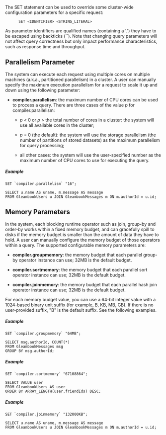 <!--
 ! Licensed to the Apache Software Foundation (ASF) under one
 ! or more contributor license agreements.  See the NOTICE file
 ! distributed with this work for additional information
 ! regarding copyright ownership.  The ASF licenses this file
 ! to you under the Apache License, Version 2.0 (the
 ! "License"); you may not use this file except in compliance
 ! with the License.  You may obtain a copy of the License at
 !
 !   http://www.apache.org/licenses/LICENSE-2.0
 !
 ! Unless required by applicable law or agreed to in writing,
 ! software distributed under the License is distributed on an
 ! "AS IS" BASIS, WITHOUT WARRANTIES OR CONDITIONS OF ANY
 ! KIND, either express or implied.  See the License for the
 ! specific language governing permissions and limitations
 ! under the License.
 !-->

The SET statement can be used to override some cluster-wide configuration parameters for a specific request:

          SET <IDENTIFIER> <STRING_LITERAL>

As parameter identifiers are qualified names (containing a '.') they have to be escaped using backticks (\`\`).
Note that changing query parameters will not affect query correctness but only impact performance
characteristics, such as response time and throughput.

## <a id="Parallelism_parameter">Parallelism Parameter</a>
The system can execute each request using multiple cores on multiple machines (a.k.a., partitioned parallelism)
in a cluster. A user can manually specify the maximum execution parallelism for a request to scale it up and down
using the following parameter:

*  **compiler.parallelism**: the maximum number of CPU cores can be used to process a query.
There are three cases of the value *p* for compiler.parallelism:

     - *p* \< 0 or *p* \> the total number of cores in a cluster:  the system will use all available cores in the
       cluster;

     - *p* = 0 (the default):  the system will use the storage parallelism (the number of partitions of stored datasets)
       as the maximum parallelism for query processing;

     - all other cases:  the system will use the user-specified number as the maximum number of CPU cores to use for
       executing the query.

##### Example

    SET `compiler.parallelism` "16";

    SELECT u.name AS uname, m.message AS message
    FROM GleambookUsers u JOIN GleambookMessages m ON m.authorId = u.id;

## <a id="Memory_parameters">Memory Parameters</a>
In the system, each blocking runtime operator such as join, group-by and order-by
works within a fixed memory budget, and can gracefully spill to disks if
the memory budget is smaller than the amount of data they have to hold.
A user can manually configure the memory budget of those operators within a query.
The supported configurable memory parameters are:

*  **compiler.groupmemory**: the memory budget that each parallel group-by operator instance can use;
   32MB is the default budget.

*  **compiler.sortmemory**: the memory budget that each parallel sort operator instance can use;
   32MB is the default budget.

*  **compiler.joinmemory**: the memory budget that each parallel hash join operator instance can use;
   32MB is the default budget.

For each memory budget value, you can use a 64-bit integer value
with a 1024-based binary unit suffix (for example, B, KB, MB, GB).
If there is no user-provided suffix, "B" is the default suffix. See the following examples.

##### Example

    SET `compiler.groupmemory` "64MB";

    SELECT msg.authorId, COUNT(*)
    FROM GleambookMessages msg
    GROUP BY msg.authorId;

##### Example

    SET `compiler.sortmemory` "67108864";

    SELECT VALUE user
    FROM GleambookUsers AS user
    ORDER BY ARRAY_LENGTH(user.friendIds) DESC;

##### Example

    SET `compiler.joinmemory` "132000KB";

    SELECT u.name AS uname, m.message AS message
    FROM GleambookUsers u JOIN GleambookMessages m ON m.authorId = u.id;


